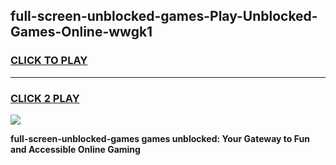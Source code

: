 
## full-screen-unblocked-games-Play-Unblocked-Games-Online-wwgk1
<h3>
<a href="https://premium76.site?title=full-screen-unblocked-games&ref=24A">CLICK TO PLAY</a></h3>
<hr>

<h3>
<a href="https://premium76.site?title=full-screen-unblocked-games&ref=24A">CLICK 2 PLAY</a>
  
</h3>

<a href="https://premium76.site?title=full-screen-unblocked-games&ref=24A"><img src="https://clearcache.store/games.png"></a>


**full-screen-unblocked-games games unblocked: Your Gateway to Fun and Accessible Online Gaming**

